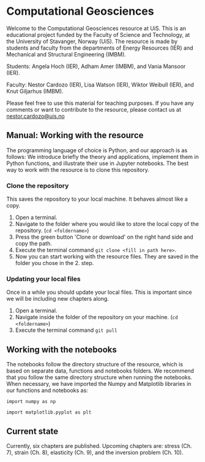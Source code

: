 # Computational Geosciences
Welcome to the Computational Geosciences resource at UiS. This is an educational project funded by the Faculty of Science and Technology, at the University of Stavanger, Norway (UiS). The resource is made by students and faculty from the departments of Energy Resources (IER) and Mechanical and Structural Engineering (IMBM). 

Students: Angela Hoch (IER), Adham Amer (IMBM), and Vania Mansoor (IER). 

Faculty: Nestor Cardozo (IER), Lisa Watson (IER), Wiktor Weibull (IER), and Knut Giljarhus (IMBM). 

Please feel free to use this material for teaching purposes. If you have any comments or want to contribute to the resource, please contact us at nestor.cardozo@uis.no

## Manual: Working with the resource
The programming language of choice is Python, and our approach is as follows: We introduce briefly the theory and applications, implement them in Python functions, and illustrate their use in Jupyter notebooks. The best way to work with the resource is to clone this repository.

### Clone the repository
This saves the repository to your local machine. It behaves almost like a copy.
1. Open a terminal.
2. Navigate to the folder where you would like to store the local copy of the repository. (`cd <foldername>`)
3. Press the green button 'Clone or download' on the right hand side and copy the path.
4. Execute the terminal command `git clone <fill in path here>`.
5. Now you can start working with the resource files. They are saved in the folder you chose in the 2. step.

### Updating your local files
Once in a while you should update your local files. This is important since we will be including new chapters along.
1. Open a terminal.
2. Navigate inside the folder of the repository on your machine. (`cd <foldername>`)
3. Execute the terminal command `git pull`

## Working with the notebooks
The notebooks follow the directory structure of the resource, which is based on separate data, functions and notebooks folders. We recommend that you follow the same directory structure when running the notebooks. When necessary, we have imported the Numpy and Matplotlib libraries in our functions and notebooks as:

`import numpy as np`

`import matplotlib.pyplot as plt`

## Current state
Currently, six chapters are published. Upcoming chapters are: stress (Ch. 7), strain (Ch. 8), elasticity (Ch. 9), and the inversion problem (Ch. 10).